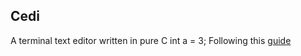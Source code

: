 ## Cedi
A terminal text editor written in pure C
int a = 3;
Following this [guide](https://viewsourcecode.org/snaptoken/kilo)
